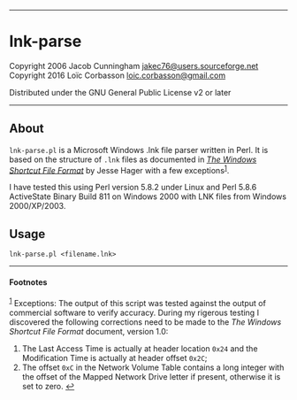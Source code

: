 ----------------------------------------------------------------------
# lnk-parse
 Copyright 2006 Jacob Cunningham <jakec76@users.sourceforge.net>
 Copyright 2016 Loïc Corbasson <loic.corbasson@gmail.com>

 Distributed under the GNU General Public License v2 or later

----------------------------------------------------------------------

## About
 `lnk-parse.pl` is a Microsoft Windows .lnk file parser
 written in Perl.
 It is based on the structure of `.lnk` files as documented in
 [_The Windows Shortcut File Format_](https://storage.googleapis.com/google-code-archive-downloads/v2/code.google.com/8bits/The_Windows_Shortcut_File_Format.pdf)
 by Jesse Hager
 with a few exceptions<sup id="a1">[1](#f1)</sup>.

 I have tested this using Perl version 5.8.2 under Linux and Perl 5.8.6
 ActiveState Binary Build 811 on Windows 2000 with LNK files from
 Windows 2000/XP/2003.


## Usage
 `lnk-parse.pl <filename.lnk>`

----------------------------------------------------------------------
#### Footnotes
<sup id="f1">[1](#a1)</sup>
Exceptions:
 The output of this script was tested against the output of commercial
 software to verify accuracy. During my rigerous testing I discovered
 the following corrections need to be made to the
 _The Windows Shortcut File Format_ document, version 1.0:
 1. The Last Access Time is actually at header location `0x24` and the
    Modification Time is actually at header offset `0x2C`;
 2. The offset `0xC` in the Network Volume Table contains a long integer
    with the offset of the Mapped Network Drive letter if present,
    otherwise it is set to zero.
[↩](#a1)

